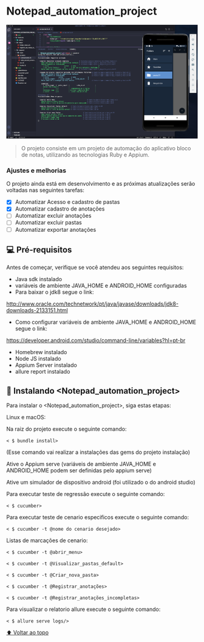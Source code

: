 # Notepad_automation_project


<img src="https://github.com/tmoreira1/Notepad_automation_project/blob/537a52ec5e99b71b721d4a3022a2f4f1ba32bc65/Readme_img/Cap_001.png" alt="exemplo imagem">

> O projeto consiste em um projeto de automação do aplicativo bloco de notas, utilizando as tecnologias Ruby e Appium.

### Ajustes e melhorias

O projeto ainda está em desenvolvimento e as próximas atualizações serão voltadas nas seguintes tarefas:

- [x] Automatizar Acesso e cadastro de pastas
- [x] Automatizar cadastro de anotações
- [ ] Automatizar excluir anotações
- [ ] Automatizar excluir pastas
- [ ] Automatizar exportar anotações

## 💻 Pré-requisitos

Antes de começar, verifique se você atendeu aos seguintes requisitos:

- Java sdk instalado
- variáveis de ambiente JAVA_HOME e ANDROID_HOME configuradas
- Para baixar o jdk8 segue o link:

http://www.oracle.com/technetwork/pt/java/javase/downloads/jdk8-downloads-2133151.html
- Como configurar variáveis de ambiente JAVA_HOME e ANDROID_HOME segue o link:

https://developer.android.com/studio/command-line/variables?hl=pt-br

- Homebrew instalado
- Node JS instalado
- Appium Server instalado
- allure report instalado

## 🚀 Instalando <Notepad_automation_project>

Para instalar o <Notepad_automation_project>, siga estas etapas:

Linux e macOS:

Na raiz do projeto execute o seguinte comando:
```
< $ bundle install> 
```
(Esse comando vai realizar a instalações das gems do projeto instalação)

Ative o Appium serve (variáveis de ambiente JAVA_HOME e ANDROID_HOME podem ser definidas pelo appium serve)

Ative um simulador de dispositivo android (foi utilizado o do android studio)

Para executar teste de regressão execute o seguinte comando:
```
< $ cucumber> 
```
Para executar teste de cenario especificos execute o seguinte comando:
```
< $ cucumber -t @nome do cenario desejado> 
```
Listas de marcações de cenario:
```
< $ cucumber -t @abrir_menu> 
```
```
< $ cucumber -t @Visualizar_pastas_default> 
```
```
< $ cucumber -t @Criar_nova_pasta> 
```
```
< $ cucumber -t @Registrar_anotações> 
```
```
< $ cucumber -t @Registrar_anotações_incompletas> 
```
Para visualizar o relatorio allure execute o seguinte comando:
```
< $ allure serve logs/> 
```




[⬆ Voltar ao topo](#Notepad_automation_project)<br>
